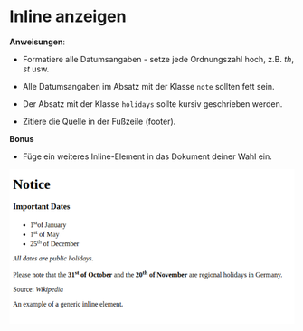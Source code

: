 # Inline anzeigen

**Anweisungen**:
* Formatiere alle Datumsangaben - setze jede Ordnungszahl hoch, z.B. _th_, _st_ usw.

* Alle Datumsangaben im Absatz mit der Klasse `note` sollten fett sein.

* Der Absatz mit der Klasse `holidays` sollte kursiv geschrieben werden.

* Zitiere die Quelle in der Fußzeile (footer).

**Bonus**
* Füge ein weiteres Inline-Element in das Dokument deiner Wahl ein.

![alt-text](./image/reference.png "Reference Image")
